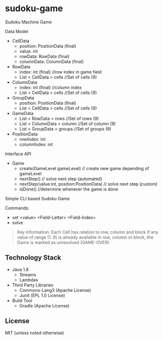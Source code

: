 # sudoku-game
Sudoku Machine Game

Data Model

* CellData
     * position: PositionData (final)
     * value: int
     * rowData: RowData (final)
     * columnData: ColumnData (final)
* RowData
     * index: int (final) //row index in game field
     * List < CellData > cells //Set of cells (9)
* ColumnData
     * index: int (final) //column index
     * List < CellData > cells //Set of cells (9)
* GroupData
     * position: PositionData (final)
     * List < CellData > cells //Set of cells (9)
* GameData
     * List < RowData > rows //Set of rows (9)
     * List < ColumnData > column //Set of column (9)
     * List < GroupData > groups //Set of groups (9)
* PositionData
     * rowIndex: int
     * columnIndex: int
     
Interface API

* Game
    * create(GameLevel gameLevel) // create new game depending of gameLevel
    * nextStep() // solve next step (automated)
    * nextStep(value:int, position:PositionData) // solve next step (custom)
    * isDone() //determine whenever the game is done

Simple CLI based Sudoku Game

Commands:
* set \<value\> \<Field-Letter\> \<Field-Index\>
* solve

> Key information:
> Each Cell has relation to row, column and block
> If any value of range (1..9) is already available in row, column or block, 
> the Game is marked as unresolved (GAME-OVER).

## Technology Stack

* Java 1.8
    * Streams 
    * Lambdas
* Third Party Libraries
    * Commons-Lang3 (Apache License)
    * Junit (EPL 1.0 License)
* Build Tool
    * Gradle (Apache License)
    
## License

MIT (unless noted otherwise)
    
